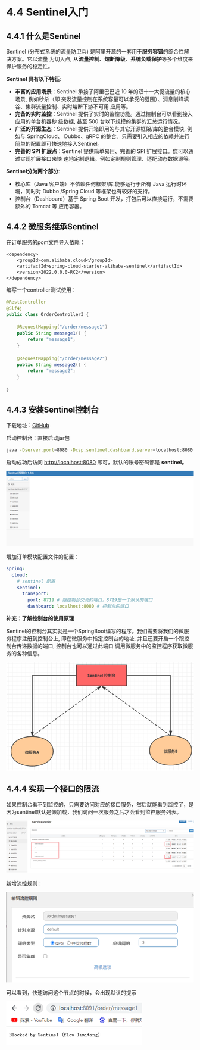 # 4.4 Sentinel入门

## 4.4.1 什么是Sentinel

Sentinel (分布式系统的流量防卫兵) 是阿里开源的一套用于**服务容错**的综合性解决方案。它以流量 为切入点, 从**流量控制**、**熔断降级**、**系统负载保护**等多个维度来保护服务的稳定性。&#x20;

**Sentinel 具有以下特征**:&#x20;

* **丰富的应用场景**：Sentinel 承接了阿里巴巴近 10 年的双十一大促流量的核心场景, 例如秒杀（即 突发流量控制在系统容量可以承受的范围）、消息削峰填谷、集群流量控制、实时熔断下游不可用 应用等。
* **完备的实时监控**：Sentinel 提供了实时的监控功能。通过控制台可以看到接入应用的单台机器秒 级数据, 甚至 500 台以下规模的集群的汇总运行情况。
* **广泛的开源生态**：Sentinel 提供开箱即用的与其它开源框架/库的整合模块, 例如与 SpringCloud、 Dubbo、gRPC 的整合。只需要引入相应的依赖并进行简单的配置即可快速地接入Sentinel。
* **完善的 SPI 扩展点**：Sentinel 提供简单易用、完善的 SPI 扩展接口。您可以通过实现扩展接口来快 速地定制逻辑。例如定制规则管理、适配动态数据源等。

**Sentinel分为两个部分**:&#x20;

* 核心库（Java 客户端）不依赖任何框架/库,能够运行于所有 Java 运行时环境，同时对 Dubbo /Spring Cloud 等框架也有较好的支持。
* 控制台（Dashboard）基于 Spring Boot 开发，打包后可以直接运行，不需要额外的 Tomcat 等 应用容器。

## 4.4.2 微服务继承Sentinel

在订单服务的pom文件导入依赖：

```markup
<dependency>
    <groupId>com.alibaba.cloud</groupId>
    <artifactId>spring-cloud-starter-alibaba-sentinel</artifactId>
    <version>2022.0.0.0-RC2</version>
</dependency>
```

编写一个controller测试使用：

```java
@RestController
@Slf4j
public class OrderController3 {

    @RequestMapping("/order/message1")
    public String message1() {
        return "message1";
    }

    @RequestMapping("/order/message2")
    public String message2() {
        return "message2";
    }

}
```

## 4.4.3 安装Sentinel控制台

下载地址：[GitHub](https://github.com/alibaba/Sentinel/releases/tag/1.8.6)&#x20;

启动控制台：直接启动jar包

```bash
java -Dserver.port=8080 -Dcsp.sentinel.dashboard.server=localhost:8080 -Dproject.name=sentinel-dashboard -jar sentinel-dashboard.jar
```

启动成功后访问 [http://localhost:8080](http://localhost:8080) 即可，默认的账号密码都是 **sentinel。**

![](<../.gitbook/assets/image (36) (1) (1).png>)

增加订单模块配置文件的配置：

```yaml
spring:
  cloud:
    # sentinel 配置
    sentinel:
      transport:
        port: 8719 # 跟控制台交流的端口，8719是一个默认的端口
        dashboard: localhost:8080 # 控制台的端口
```

**补充：了解控制台的使用原理**&#x20;

Sentinel的控制台其实就是一个SpringBoot编写的程序。我们需要将我们的微服务程序注册到控制台上, 即在微服务中指定控制台的地址, 并且还要开启一个跟控制台传递数据的端口, 控制台也可以通过此端口 调用微服务中的监控程序获取微服务的各种信息。

![](<../.gitbook/assets/image (13).png>)

## 4.4.4 实现一个接口的限流

如果控制台看不到监控的，只需要访问对应的接口服务，然后就能看到监控了，是因为sentinel默认是懒加载，我们访问一次服务之后才会看到监控服务列表。

![](<../.gitbook/assets/image (28).png>)

新增流控规则：

![](<../.gitbook/assets/image (38).png>)

可以看到，快速访问这个节点的时候，会出现默认的提示

![](<../.gitbook/assets/image (52) (1).png>)
